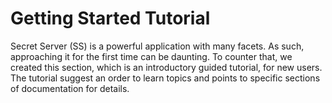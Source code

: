 [title]: # (Getting Started Tutorial)
[tags]: # (Getting Started Tutorial)
[priority]: # (300)

# Getting Started Tutorial

Secret Server (SS) is a powerful application with many facets. As such, approaching it for the first time can be daunting. To counter that, we created this section, which is an introductory guided tutorial, for new users. The tutorial suggest an order to learn topics and points to specific sections of documentation for details.
